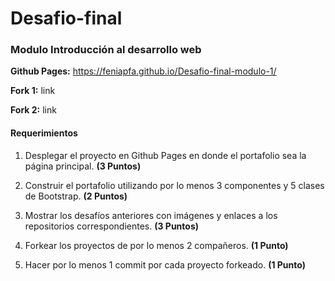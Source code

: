 # Desafio-final
### Modulo Introducción al desarrollo web

**Github Pages:** https://feniapfa.github.io/Desafio-final-modulo-1/

**Fork 1:** link

**Fork 2:** link

#### Requerimientos
1. Desplegar el proyecto en Github Pages en donde el portafolio sea la página principal.
**(3 Puntos)**

2. Construir el portafolio utilizando por lo menos 3 componentes y 5 clases de Bootstrap.
**(2 Puntos)**

3. Mostrar los desafíos anteriores con imágenes y enlaces a los repositorios correspondientes.
**(3 Puntos)**

4. Forkear los proyectos de por lo menos 2 compañeros.
**(1 Punto)**

5. Hacer por lo menos 1 commit por cada proyecto forkeado.
**(1 Punto)**
